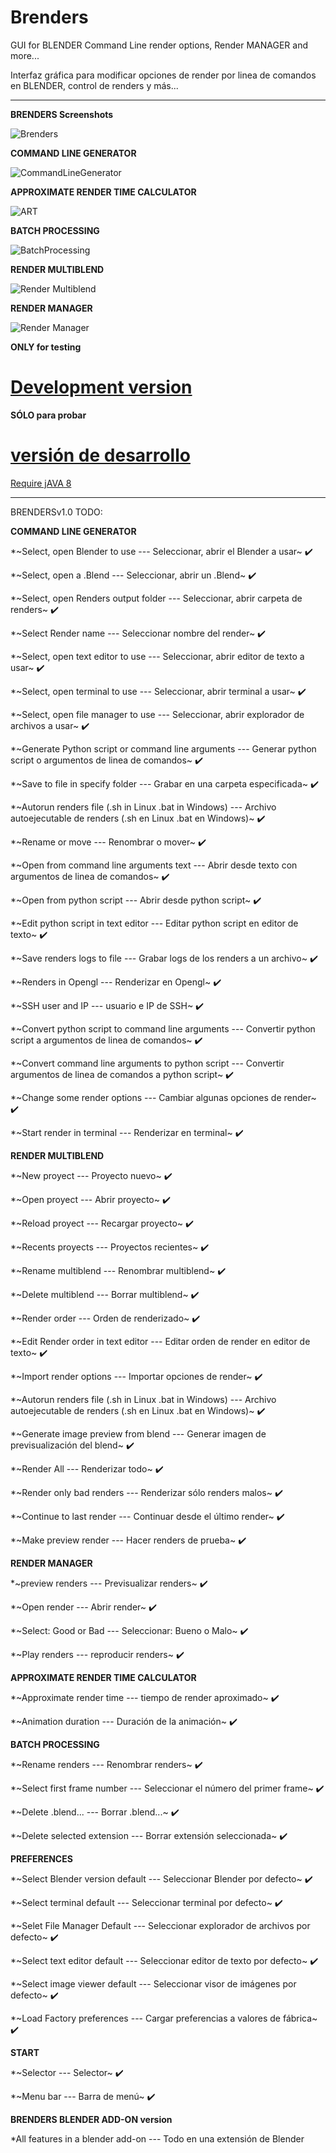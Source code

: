 # Brenders
GUI for BLENDER Command Line render options, Render MANAGER and more...

Interfaz gráfica para modificar opciones de render por linea de comandos en BLENDER, control de renders y más...

--------------------------
**BRENDERS Screenshots**

![Brenders](https://raw.githubusercontent.com/eLeDeTe-LoDeTanda/Brenders/master/data/Screenshots/BRENDERSv1.0.png)

**COMMAND LINE GENERATOR**

![CommandLineGenerator](https://raw.githubusercontent.com/eLeDeTe-LoDeTanda/Brenders/master/data/Screenshots/BRENDERSv1.0_CommandLineGenerator.png)

**APPROXIMATE RENDER TIME CALCULATOR**

![ART](https://raw.githubusercontent.com/eLeDeTe-LoDeTanda/Brenders/master/data/Screenshots/BRENDERSv1.0_AproximateRenderTimeCalculator.png)

**BATCH PROCESSING**

![BatchProcessing](https://raw.githubusercontent.com/eLeDeTe-LoDeTanda/Brenders/master/data/Screenshots/BRENDERSv1.0_BatchProcessing.png)

**RENDER MULTIBLEND**

![Render Multiblend](https://raw.githubusercontent.com/eLeDeTe-LoDeTanda/Brenders/master/data/Screenshots/BRENDERSv1.0_Multiblend.png)

**RENDER MANAGER**

![Render Manager](https://raw.githubusercontent.com/eLeDeTe-LoDeTanda/Brenders/master/data/Screenshots/BRENDERSv1.0_RenderManager.png)



**ONLY for testing**

# [Development version](https://github.com/eLeDeTe-LoDeTanda/Brenders/tree/master/Build) 

**SÓLO para probar**

# [versión de desarrollo](https://github.com/eLeDeTe-LoDeTanda/Brenders/tree/master/Build)

[Require jAVA 8](https://www.java.com/en/download/)

-----------------------------
BRENDERSv1.0 TODO:

**COMMAND LINE GENERATOR**

*~Select, open Blender to use --- Seleccionar, abrir el Blender a usar~ :heavy_check_mark:

*~Select, open a .Blend --- Seleccionar, abrir un .Blend~ :heavy_check_mark:

*~Select, open Renders output folder --- Seleccionar, abrir carpeta de renders~ :heavy_check_mark:

*~Select Render name --- Seleccionar nombre del render~ :heavy_check_mark:

*~Select, open text editor to use --- Seleccionar, abrir editor de texto a usar~ :heavy_check_mark:

*~Select, open terminal to use --- Seleccionar, abrir terminal a usar~ :heavy_check_mark:

*~Select, open file manager to use --- Seleccionar, abrir explorador de archivos a usar~ :heavy_check_mark:

*~Generate Python script or command line arguments --- Generar python script o argumentos de linea de comandos~ :heavy_check_mark:

*~Save to file in specify folder --- Grabar en una carpeta especificada~ :heavy_check_mark:

*~Autorun renders file (.sh in Linux .bat in Windows) --- Archivo autoejecutable de renders (.sh en Linux .bat en Windows)~ :heavy_check_mark:

*~Rename or move --- Renombrar o mover~ :heavy_check_mark:

*~Open from command line arguments text --- Abrir desde texto con argumentos de linea de comandos~ :heavy_check_mark:

*~Open from python script --- Abrir desde python script~ :heavy_check_mark:

*~Edit python script in text editor --- Editar python script en editor de texto~ :heavy_check_mark:

*~Save renders logs to file --- Grabar logs de los renders a un archivo~ :heavy_check_mark:

*~Renders in Opengl --- Renderizar en Opengl~ :heavy_check_mark:

*~SSH user and IP --- usuario e IP de SSH~ :heavy_check_mark:

*~Convert python script to command line arguments --- Convertir python script a argumentos de linea de comandos~ :heavy_check_mark:

*~Convert command line arguments to python script --- Convertir argumentos de linea de comandos a python script~ :heavy_check_mark:

*~Change some render options --- Cambiar algunas opciones de render~ :heavy_check_mark:

*~Start render in terminal --- Renderizar en terminal~ :heavy_check_mark:


**RENDER MULTIBLEND**

*~New proyect --- Proyecto nuevo~ :heavy_check_mark:

*~Open proyect --- Abrir proyecto~ :heavy_check_mark:

*~Reload proyect --- Recargar proyecto~ :heavy_check_mark:

*~Recents proyects --- Proyectos recientes~ :heavy_check_mark:

*~Rename multiblend --- Renombrar multiblend~ :heavy_check_mark:

*~Delete multiblend --- Borrar multiblend~ :heavy_check_mark:

*~Render order --- Orden de renderizado~ :heavy_check_mark:

*~Edit Render order in text editor --- Editar orden de render en editor de texto~ :heavy_check_mark:

*~Import render options --- Importar opciones de render~ :heavy_check_mark:

*~Autorun renders file (.sh in Linux .bat in Windows) --- Archivo autoejecutable de renders (.sh en Linux .bat en Windows)~ :heavy_check_mark:

*~Generate image preview from blend --- Generar imagen de previsualización del blend~ :heavy_check_mark:

*~Render All --- Renderizar todo~ :heavy_check_mark:

*~Render only bad renders --- Renderizar sólo renders malos~ :heavy_check_mark:

*~Continue to last render --- Continuar desde el último render~ :heavy_check_mark:

*~Make preview render --- Hacer renders de prueba~ :heavy_check_mark:


**RENDER MANAGER**

*~preview renders --- Previsualizar renders~ :heavy_check_mark:

*~Open render --- Abrir render~ :heavy_check_mark:

*~Select: Good or Bad --- Seleccionar: Bueno o Malo~ :heavy_check_mark:

*~Play renders --- reproducir renders~ :heavy_check_mark:

**APPROXIMATE RENDER TIME CALCULATOR**

*~Approximate render time --- tiempo de render aproximado~ :heavy_check_mark:

*~Animation duration --- Duración de la animación~ :heavy_check_mark:

**BATCH PROCESSING**

*~Rename renders --- Renombrar renders~ :heavy_check_mark:

*~Select first frame number --- Seleccionar el número del primer frame~ :heavy_check_mark:

*~Delete .blend... --- Borrar .blend...~ :heavy_check_mark:

*~Delete selected extension --- Borrar extensión seleccionada~ :heavy_check_mark:

**PREFERENCES**

*~Select Blender version default --- Seleccionar Blender por defecto~ :heavy_check_mark:

*~Select terminal default --- Seleccionar terminal por defecto~ :heavy_check_mark:

*~Selet File Manager Default --- Seleccionar explorador de archivos por defecto~ :heavy_check_mark:

*~Select text editor default --- Seleccionar editor de texto por defecto~ :heavy_check_mark:

*~Select image viewer default --- Seleccionar visor de imágenes por defecto~ :heavy_check_mark:

*~Load Factory preferences --- Cargar preferencias a valores de fábrica~ :heavy_check_mark:

**START**

*~Selector --- Selector~ :heavy_check_mark:

*~Menu bar --- Barra de menú~ :heavy_check_mark:

**BRENDERS BLENDER ADD-ON version**

*All features in a blender add-on --- Todo en una extensión de Blender


